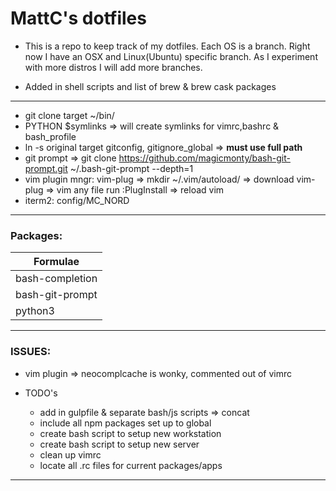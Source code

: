 # MattC's dotfiles  

* This is a repo to keep track of my dotfiles.  Each OS is a branch.  Right now I have an OSX and Linux(Ubuntu) specific branch.  As I experiment with more distros I will add more branches.  
  
* Added in shell scripts and list of brew & brew cask packages  
---  

* git clone  target ~/bin/  
* PYTHON $symlinks => will create symlinks for vimrc,bashrc & bash_profile  
* ln -s original target  gitconfig, gitignore_global => **must use full path** 
* git prompt => git clone https://github.com/magicmonty/bash-git-prompt.git ~/.bash-git-prompt --depth=1   
* vim plugin mngr: vim-plug => mkdir ~/.vim/autoload/ => download vim-plug => vim any file run :PlugInstall => reload vim  
* iterm2: config/MC_NORD  

---  

### Packages:  

|Formulae         |
|-----------------|
|bash-completion  |
|bash-git-prompt  |
|python3          |


---  

### ISSUES:  

* vim plugin => neocomplcache is wonky, commented out of vimrc  

* TODO's  
    * add in gulpfile & separate bash/js scripts => concat  
    * include all npm packages set up to global  
    * create bash script to setup new workstation  
    * create bash script to setup new server  
    * clean up vimrc  
    * locate all .rc files for current packages/apps  

---  
 
